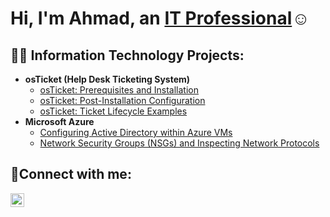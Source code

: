<h1>Hi, I'm Ahmad, an <a href="https://www.linkedin.com/in/ahmadspain/">IT Professional</a>☺</h1>

<h2>👨‍💻 Information Technology Projects:</h2>

- <b>osTicket (Help Desk Ticketing System)</b>
  - [osTicket: Prerequisites and Installation](https://github.com/ahmadsit/osticket-prereqs)
  - [osTicket: Post-Installation Configuration](https://github.com/ahmadsit/post-install-config)
  - [osTicket: Ticket Lifecycle Examples](https://github.com/ahmadsit/ticket-lifecycle)
- <b>Microsoft Azure</b>
  - [Configuring Active Directory within Azure VMs](https://github.com/ahmadsit/configure-ad)
  - [Network Security Groups (NSGs) and Inspecting Network Protocols](https://github.com/ahmadsit/azure-network-protocols)
 
<h2>🤳Connect with me:</h2>

[<img align="left" alt="Ahmad | LinkedIn" width="22px" src="https://cdn.jsdelivr.net/npm/simple-icons@v3/icons/linkedin.svg" />][linkedin]

[linkedin]: https://linkedin.com/in/ahmadspain

